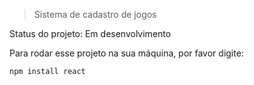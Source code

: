 > Sistema de cadastro de jogos 

<p> Status do projeto: Em desenvolvimento </p>

Para rodar esse projeto na sua máquina, por favor digite:

```
npm install react
``` 
